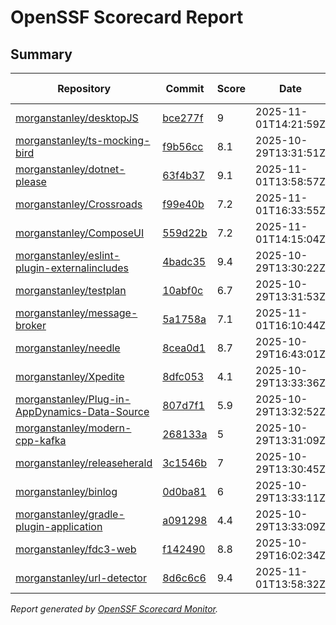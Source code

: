 # OpenSSF Scorecard Report

## Summary

| Repository | Commit | Score | Date | Score Delta | Report | StepSecurity |
| -- | -- | -- | -- | -- | -- | -- |
| [morganstanley/desktopJS](https://github.com/morganstanley/desktopJS) | [bce277f](https://github.com/morganstanley/desktopJS/commit/bce277f06194abe4662b9d35f4cedbdca6e6704c) | 9 | 2025-11-01T14:21:59Z | 0 / [Details](https://ossf.github.io/scorecard-visualizer/#/projects/github.com/morganstanley/desktopJS/compare/71025d3453f56b651471e8f1426435b131d91d34/bce277f06194abe4662b9d35f4cedbdca6e6704c) | [View](https://ossf.github.io/scorecard-visualizer/#/projects/github.com/morganstanley/desktopJS/commit/bce277f06194abe4662b9d35f4cedbdca6e6704c) | [Fix it](https://app.stepsecurity.io/securerepo?repo=morganstanley/desktopJS) |
| [morganstanley/ts-mocking-bird](https://github.com/morganstanley/ts-mocking-bird) | [f9b56cc](https://github.com/morganstanley/ts-mocking-bird/commit/f9b56cccfe099de495c05116a46de3c603a986b0) | 8.1 | 2025-10-29T13:31:51Z | 0 / [Details](https://ossf.github.io/scorecard-visualizer/#/projects/github.com/morganstanley/ts-mocking-bird/compare/f9b56cccfe099de495c05116a46de3c603a986b0/f9b56cccfe099de495c05116a46de3c603a986b0) | [View](https://ossf.github.io/scorecard-visualizer/#/projects/github.com/morganstanley/ts-mocking-bird/commit/f9b56cccfe099de495c05116a46de3c603a986b0) | [Fix it](https://app.stepsecurity.io/securerepo?repo=morganstanley/ts-mocking-bird) |
| [morganstanley/dotnet-please](https://github.com/morganstanley/dotnet-please) | [63f4b37](https://github.com/morganstanley/dotnet-please/commit/63f4b373521d360c5260b4e0a9b835899d8082a1) | 9.1 | 2025-11-01T13:58:57Z | 0 / [Details](https://ossf.github.io/scorecard-visualizer/#/projects/github.com/morganstanley/dotnet-please/compare/21e0ec1bfc8fcdb8ad80ccc1ebe84589bad29ce7/63f4b373521d360c5260b4e0a9b835899d8082a1) | [View](https://ossf.github.io/scorecard-visualizer/#/projects/github.com/morganstanley/dotnet-please/commit/63f4b373521d360c5260b4e0a9b835899d8082a1) | [Fix it](https://app.stepsecurity.io/securerepo?repo=morganstanley/dotnet-please) |
| [morganstanley/Crossroads](https://github.com/morganstanley/Crossroads) | [f99e40b](https://github.com/morganstanley/Crossroads/commit/f99e40b837dd0b79825cc95ba02be1264ff38e54) | 7.2 | 2025-11-01T16:33:55Z | 0 / [Details](https://ossf.github.io/scorecard-visualizer/#/projects/github.com/morganstanley/Crossroads/compare/646e3bfcf326d46024dbeb0e15774b9ec84f3a1b/f99e40b837dd0b79825cc95ba02be1264ff38e54) | [View](https://ossf.github.io/scorecard-visualizer/#/projects/github.com/morganstanley/Crossroads/commit/f99e40b837dd0b79825cc95ba02be1264ff38e54) | [Fix it](https://app.stepsecurity.io/securerepo?repo=morganstanley/Crossroads) |
| [morganstanley/ComposeUI](https://github.com/morganstanley/ComposeUI) | [559d22b](https://github.com/morganstanley/ComposeUI/commit/559d22b20020fcda74f6278f9f21402d2282274e) | 7.2 | 2025-11-01T14:15:04Z | 0 / [Details](https://ossf.github.io/scorecard-visualizer/#/projects/github.com/morganstanley/ComposeUI/compare/108fabbdbacd47357611e17318fd1c8678fd2043/559d22b20020fcda74f6278f9f21402d2282274e) | [View](https://ossf.github.io/scorecard-visualizer/#/projects/github.com/morganstanley/ComposeUI/commit/559d22b20020fcda74f6278f9f21402d2282274e) | [Fix it](https://app.stepsecurity.io/securerepo?repo=morganstanley/ComposeUI) |
| [morganstanley/eslint-plugin-externalincludes](https://github.com/morganstanley/eslint-plugin-externalincludes) | [4badc35](https://github.com/morganstanley/eslint-plugin-externalincludes/commit/4badc3503f8a5e7ba80bddb5fac6a7446f9e0687) | 9.4 | 2025-10-29T13:30:22Z | -0.1 / [Details](https://ossf.github.io/scorecard-visualizer/#/projects/github.com/morganstanley/eslint-plugin-externalincludes/compare/4badc3503f8a5e7ba80bddb5fac6a7446f9e0687/4badc3503f8a5e7ba80bddb5fac6a7446f9e0687) | [View](https://ossf.github.io/scorecard-visualizer/#/projects/github.com/morganstanley/eslint-plugin-externalincludes/commit/4badc3503f8a5e7ba80bddb5fac6a7446f9e0687) | [Fix it](https://app.stepsecurity.io/securerepo?repo=morganstanley/eslint-plugin-externalincludes) |
| [morganstanley/testplan](https://github.com/morganstanley/testplan) | [10abf0c](https://github.com/morganstanley/testplan/commit/10abf0cb65987b6ce6d3ec76921e5201c197c5ff) | 6.7 | 2025-10-29T13:31:53Z | 0 / [Details](https://ossf.github.io/scorecard-visualizer/#/projects/github.com/morganstanley/testplan/compare/feb100b591ff529cdf889f4f29e2a34e19251619/10abf0cb65987b6ce6d3ec76921e5201c197c5ff) | [View](https://ossf.github.io/scorecard-visualizer/#/projects/github.com/morganstanley/testplan/commit/10abf0cb65987b6ce6d3ec76921e5201c197c5ff) | [Fix it](https://app.stepsecurity.io/securerepo?repo=morganstanley/testplan) |
| [morganstanley/message-broker](https://github.com/morganstanley/message-broker) | [5a1758a](https://github.com/morganstanley/message-broker/commit/5a1758a66578f3a4f395d23c8a711920aaf082d1) | 7.1 | 2025-11-01T16:10:44Z | 0 / [Details](https://ossf.github.io/scorecard-visualizer/#/projects/github.com/morganstanley/message-broker/compare/17e4ea5c803541150e23d9029e55f43ec27922af/5a1758a66578f3a4f395d23c8a711920aaf082d1) | [View](https://ossf.github.io/scorecard-visualizer/#/projects/github.com/morganstanley/message-broker/commit/5a1758a66578f3a4f395d23c8a711920aaf082d1) | [Fix it](https://app.stepsecurity.io/securerepo?repo=morganstanley/message-broker) |
| [morganstanley/needle](https://github.com/morganstanley/needle) | [8cea0d1](https://github.com/morganstanley/needle/commit/8cea0d1c1cda3f8c6fea9b0d4e21baf301a97a75) | 8.7 | 2025-10-29T16:43:01Z | 0 / [Details](https://ossf.github.io/scorecard-visualizer/#/projects/github.com/morganstanley/needle/compare/71ee787085a0ea9160ab4c6c9ca7d643fc5dfa1d/8cea0d1c1cda3f8c6fea9b0d4e21baf301a97a75) | [View](https://ossf.github.io/scorecard-visualizer/#/projects/github.com/morganstanley/needle/commit/8cea0d1c1cda3f8c6fea9b0d4e21baf301a97a75) | [Fix it](https://app.stepsecurity.io/securerepo?repo=morganstanley/needle) |
| [morganstanley/Xpedite](https://github.com/morganstanley/Xpedite) | [8dfc053](https://github.com/morganstanley/Xpedite/commit/8dfc05354511cadba63ce085c23868df6c0c7cf6) | 4.1 | 2025-10-29T13:33:36Z | 0 / [Details](https://ossf.github.io/scorecard-visualizer/#/projects/github.com/morganstanley/Xpedite/compare/8dfc05354511cadba63ce085c23868df6c0c7cf6/8dfc05354511cadba63ce085c23868df6c0c7cf6) | [View](https://ossf.github.io/scorecard-visualizer/#/projects/github.com/morganstanley/Xpedite/commit/8dfc05354511cadba63ce085c23868df6c0c7cf6) | [Fix it](https://app.stepsecurity.io/securerepo?repo=morganstanley/Xpedite) |
| [morganstanley/Plug-in-AppDynamics-Data-Source](https://github.com/morganstanley/Plug-in-AppDynamics-Data-Source) | [807d7f1](https://github.com/morganstanley/Plug-in-AppDynamics-Data-Source/commit/807d7f13ec2aa9fcc5f901b1dd8bb8ed52f54e67) | 5.9 | 2025-10-29T13:32:52Z | -0.5 / [Details](https://ossf.github.io/scorecard-visualizer/#/projects/github.com/morganstanley/Plug-in-AppDynamics-Data-Source/compare/807d7f13ec2aa9fcc5f901b1dd8bb8ed52f54e67/807d7f13ec2aa9fcc5f901b1dd8bb8ed52f54e67) | [View](https://ossf.github.io/scorecard-visualizer/#/projects/github.com/morganstanley/Plug-in-AppDynamics-Data-Source/commit/807d7f13ec2aa9fcc5f901b1dd8bb8ed52f54e67) | [Fix it](https://app.stepsecurity.io/securerepo?repo=morganstanley/Plug-in-AppDynamics-Data-Source) |
| [morganstanley/modern-cpp-kafka](https://github.com/morganstanley/modern-cpp-kafka) | [268133a](https://github.com/morganstanley/modern-cpp-kafka/commit/268133a9ca54b4c4d2f871d154245b314917c33f) | 5 | 2025-10-29T13:31:09Z | 0.4 / [Details](https://ossf.github.io/scorecard-visualizer/#/projects/github.com/morganstanley/modern-cpp-kafka/compare/268133a9ca54b4c4d2f871d154245b314917c33f/268133a9ca54b4c4d2f871d154245b314917c33f) | [View](https://ossf.github.io/scorecard-visualizer/#/projects/github.com/morganstanley/modern-cpp-kafka/commit/268133a9ca54b4c4d2f871d154245b314917c33f) | [Fix it](https://app.stepsecurity.io/securerepo?repo=morganstanley/modern-cpp-kafka) |
| [morganstanley/releaseherald](https://github.com/morganstanley/releaseherald) | [3c1546b](https://github.com/morganstanley/releaseherald/commit/3c1546ba17abb280b7cd1199840af7fb46c2016e) | 7 | 2025-10-29T13:30:45Z | 0 / [Details](https://ossf.github.io/scorecard-visualizer/#/projects/github.com/morganstanley/releaseherald/compare/3c1546ba17abb280b7cd1199840af7fb46c2016e/3c1546ba17abb280b7cd1199840af7fb46c2016e) | [View](https://ossf.github.io/scorecard-visualizer/#/projects/github.com/morganstanley/releaseherald/commit/3c1546ba17abb280b7cd1199840af7fb46c2016e) | [Fix it](https://app.stepsecurity.io/securerepo?repo=morganstanley/releaseherald) |
| [morganstanley/binlog](https://github.com/morganstanley/binlog) | [0d0ba81](https://github.com/morganstanley/binlog/commit/0d0ba81929dbcae5781344c09b32fe6a390cc085) | 6 | 2025-10-29T13:33:11Z | 0 / [Details](https://ossf.github.io/scorecard-visualizer/#/projects/github.com/morganstanley/binlog/compare/0d0ba81929dbcae5781344c09b32fe6a390cc085/0d0ba81929dbcae5781344c09b32fe6a390cc085) | [View](https://ossf.github.io/scorecard-visualizer/#/projects/github.com/morganstanley/binlog/commit/0d0ba81929dbcae5781344c09b32fe6a390cc085) | [Fix it](https://app.stepsecurity.io/securerepo?repo=morganstanley/binlog) |
| [morganstanley/gradle-plugin-application](https://github.com/morganstanley/gradle-plugin-application) | [a091298](https://github.com/morganstanley/gradle-plugin-application/commit/a091298cb041a84196f9babc4377f31b37ea5581) | 4.4 | 2025-10-29T13:33:09Z | 0 / [Details](https://ossf.github.io/scorecard-visualizer/#/projects/github.com/morganstanley/gradle-plugin-application/compare/a091298cb041a84196f9babc4377f31b37ea5581/a091298cb041a84196f9babc4377f31b37ea5581) | [View](https://ossf.github.io/scorecard-visualizer/#/projects/github.com/morganstanley/gradle-plugin-application/commit/a091298cb041a84196f9babc4377f31b37ea5581) | [Fix it](https://app.stepsecurity.io/securerepo?repo=morganstanley/gradle-plugin-application) |
| [morganstanley/fdc3-web](https://github.com/morganstanley/fdc3-web) | [f142490](https://github.com/morganstanley/fdc3-web/commit/f142490d650ff4bc8a8af5f8b73bb3ec2056a7f5) | 8.8 | 2025-10-29T16:02:34Z | 0 / [Details](https://ossf.github.io/scorecard-visualizer/#/projects/github.com/morganstanley/fdc3-web/compare/14e370f2e99e87385fd212ccefffc7122ed341c1/f142490d650ff4bc8a8af5f8b73bb3ec2056a7f5) | [View](https://ossf.github.io/scorecard-visualizer/#/projects/github.com/morganstanley/fdc3-web/commit/f142490d650ff4bc8a8af5f8b73bb3ec2056a7f5) | [Fix it](https://app.stepsecurity.io/securerepo?repo=morganstanley/fdc3-web) |
| [morganstanley/url-detector](https://github.com/morganstanley/url-detector) | [8d6c6c6](https://github.com/morganstanley/url-detector/commit/8d6c6c65a68c9861891dfea636b4936367a3c3d4) | 9.4 | 2025-11-01T13:58:32Z | 0.8 / [Details](https://ossf.github.io/scorecard-visualizer/#/projects/github.com/morganstanley/url-detector/compare/ffdef1ab26dd6218240c27f5ec0c5faaaecacf85/8d6c6c65a68c9861891dfea636b4936367a3c3d4) | [View](https://ossf.github.io/scorecard-visualizer/#/projects/github.com/morganstanley/url-detector/commit/8d6c6c65a68c9861891dfea636b4936367a3c3d4) | [Fix it](https://app.stepsecurity.io/securerepo?repo=morganstanley/url-detector) |

_Report generated by [OpenSSF Scorecard Monitor](https://github.com/ossf/scorecard-monitor)._

